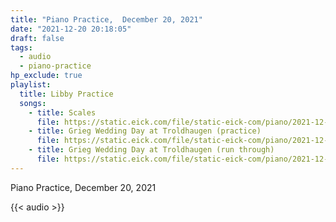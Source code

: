```yaml
---
title: "Piano Practice,  December 20, 2021"
date: "2021-12-20 20:18:05"
draft: false
tags:
  - audio
  - piano-practice
hp_exclude: true
playlist:
  title: Libby Practice
  songs:
    - title: Scales
      file: https://static.eick.com/file/static-eick-com/piano/2021-12-20-001.mp3
    - title: Grieg Wedding Day at Troldhaugen (practice)
      file: https://static.eick.com/file/static-eick-com/piano/2021-12-20-002.mp3
    - title: Grieg Wedding Day at Troldhaugen (run through)
      file: https://static.eick.com/file/static-eick-com/piano/2021-12-20-003.mp3
---
```


Piano Practice, December 20, 2021

<!--more-->

{{< audio >}}

